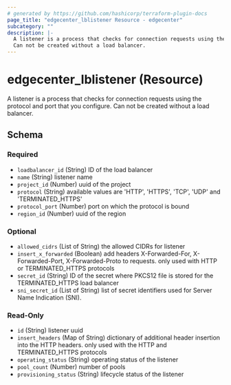 ```yaml
---
# generated by https://github.com/hashicorp/terraform-plugin-docs
page_title: "edgecenter_lblistener Resource - edgecenter"
subcategory: ""
description: |-
  A listener is a process that checks for connection requests using the protocol and port that you configure.
  Can not be created without a load balancer.
---
```


# edgecenter_lblistener (Resource)

A listener is a process that checks for connection requests using the protocol and port that you configure.
Can not be created without a load balancer.



<!-- schema generated by tfplugindocs -->
## Schema

### Required

- `loadbalancer_id` (String) ID of the load balancer
- `name` (String) listener name
- `project_id` (Number) uuid of the project
- `protocol` (String) available values are 'HTTP', 'HTTPS', 'TCP', 'UDP' and 'TERMINATED_HTTPS'
- `protocol_port` (Number) port on which the protocol is bound
- `region_id` (Number) uuid of the region

### Optional

- `allowed_cidrs` (List of String) the allowed CIDRs for listener
- `insert_x_forwarded` (Boolean) add headers X-Forwarded-For, X-Forwarded-Port, X-Forwarded-Proto to requests. only used with HTTP or TERMINATED_HTTPS protocols
- `secret_id` (String) ID of the secret where PKCS12 file is stored for the TERMINATED_HTTPS load balancer
- `sni_secret_id` (List of String) list of secret identifiers used for Server Name Indication (SNI).

### Read-Only

- `id` (String) listener uuid
- `insert_headers` (Map of String) dictionary of additional header insertion into the HTTP headers. only used with the HTTP and TERMINATED_HTTPS protocols
- `operating_status` (String) operating status of the listener
- `pool_count` (Number) number of pools
- `provisioning_status` (String) lifecycle status of the listener



